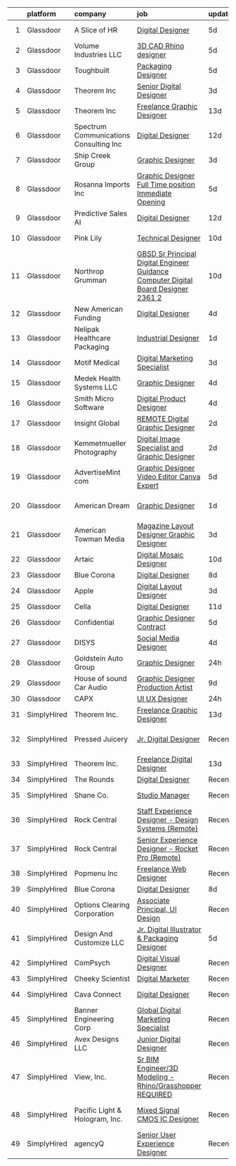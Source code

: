 

|    | platform    | company                                  | job                                                                                                                                                                                                                                                                                                                                                                                                                                                                                                                                                                                                                                                                                                                                                                                                                                                                                                                                                                                                                                                                                                                                                                                                                                                                                                                                           | update_time   | location              |
|---:|:------------|:-----------------------------------------|:----------------------------------------------------------------------------------------------------------------------------------------------------------------------------------------------------------------------------------------------------------------------------------------------------------------------------------------------------------------------------------------------------------------------------------------------------------------------------------------------------------------------------------------------------------------------------------------------------------------------------------------------------------------------------------------------------------------------------------------------------------------------------------------------------------------------------------------------------------------------------------------------------------------------------------------------------------------------------------------------------------------------------------------------------------------------------------------------------------------------------------------------------------------------------------------------------------------------------------------------------------------------------------------------------------------------------------------------|:--------------|:----------------------|
|  1 | Glassdoor   | A Slice of HR                            | [Digital Designer](https://www.glassdoor.com/partner/jobListing.htm?pos=104&ao=1110586&s=58&guid=000001819ec423a29294c9bd0fd736e1&src=GD_JOB_AD&t=SR&vt=w&ea=1&cs=1_df3d65ca&cb=1656226063651&jobListingId=1007951838709&cpc=C433947A107EB3A8&jrtk=3-0-1g6fc88u6klu7801-1g6fc88ujk61s800-c2d94bccb9a25b5b--6NYlbfkN0CPEiJEzZq4I_K6S6Q9VC1QMfIsI0INZ1UYi7vjgDL48ZJ_Ze1ZOJrRLf5OqUO5Pdj5V47g4PWn-YmPWqQRmfWZj9p6pxfC7Mo4pPcuzAebhCgudnF5Y8ZtuZ6HyHLq6cqAYPlmrgMeiyp5K-Be9savfKRPO34HujCLJeu7rC2KjBIrHBdZYhgT-BwdZ5AbEcOGkGvAIAp46T-UX1nVgOiIvbjGZl1yMXQlUPF28a_-okO3iykhXZ-ckFerxH8eNALxGnxyGYS52QgKO-nNlZxgofoHItxMAGpy1MYOOpU6PmaUwEbH8Us-lM7JvUsiOgwtLiw9zGMyn-53IKNPJJtq91ajE1cNhe2n-qjV2u8VxBd_fPPuyPDqrktLAVBvLW3h9Sb8KnfqipochQVGYY34Y6Ppp4xtGGG4dBxh7Fzu2WQPDSRwupjwxcK8lRCNHuHouZrrlgW4XBzCEICAzDAQlyI2bb5IdsyE2Ph-7_HwISve-lQd5ijuIIBK9KZ3TYI%3D)                                                                                                                                                                                                                                                                                                                                                                                                                                                                                     | 5d            | Covington, KY         |
|  2 | Glassdoor   | Volume Industries LLC                    | [3D CAD Rhino designer](https://www.glassdoor.com/partner/jobListing.htm?pos=126&ao=1110586&s=58&guid=000001819ec423a29294c9bd0fd736e1&src=GD_JOB_AD&t=SR&vt=w&ea=1&cs=1_e3c1683c&cb=1656226063655&jobListingId=1007951442477&cpc=C19BE7EA145E205E&jrtk=3-0-1g6fc88u6klu7801-1g6fc88ujk61s800-dd603982fed6f976--6NYlbfkN0CrWoS4xJUTKBVnDGFk4QJc1FVcIWpHg6iKELYAmHB_h5yh0Dp8TQlJxJ4NgUu0UQcnNFmqnD8o5MhHF_VoU2cOP67nE0EE4wnAjsHKlu-0AYYwGwuI_CMPM8wvCRK-2mgtttZc7c0NmRYBKg_xJrQnwMBPVwPi2dsTyfEZzdT1CPV5uI0kZLdh-mRG3nQ3z84Df85pGg5k3qUCHuASLsE8XkHAGGKQOMe5WvFvnuyUV4YHOMhT9HYyoQXZOmWBYmp77K5vZRyJ6_N_SLGJLn8pn0NpIX5hDIouKf84aGGqN97f02C58KSuqtWFzqZ_VV_c2B8MM7jq6x07oSF5lVbFuQL8df8llecGfLhJQFPrSTblmC8J9saxfsJQHzDg9IMgA-1DIxgoc7NVKqGZUdPz_yyBEEH0WFHfa4_bFYWgYuK51C0giZmajLIDEa9zhky1pDxIH4MnWY_0zSglDJd65Vqxs7CStjLs9i-nQ8vgwxngsUdAnrDBRiMPlwWjJIEP3GEtsdoZXmfH4uX31ChT)                                                                                                                                                                                                                                                                                                                                                                                                                                                              | 5d            | Long Island City, NY  |
|  3 | Glassdoor   | Toughbuilt                               | [Packaging Designer](https://www.glassdoor.com/partner/jobListing.htm?pos=106&ao=1110586&s=58&guid=000001819ec423a29294c9bd0fd736e1&src=GD_JOB_AD&t=SR&vt=w&ea=1&cs=1_e0a140bf&cb=1656226063652&jobListingId=1007952430060&cpc=9900C911F071612A&jrtk=3-0-1g6fc88u6klu7801-1g6fc88ujk61s800-0b7d8448e62768bf--6NYlbfkN0C4BDBIIfYywdCnnQWSiy8nzgMXr_T-T3FVOPaJNWu58sZHQP4c05NbEHUnsO5ve6OuW10Oli3_DUMNxbEVmi82GZmU4jdpu38fPRpG0ek7tOhAinm8wbXyoXwmhT4b-mWKUgANTIcKIc0X1YcIpVF_SewikGBWXDbuiZcao1ss5ro8kVCe8W_Leo9dzysIyxG1zPiD5fFc75hRb36_QPMOENl9VAV11QrvOTQw8ohsS5pWnGgg0PD--5ohOUHJRkVGHUet7HSNIDJwy1rhubxMcoznTxRPJ8IUZUv9LG0f4N2eJ-cxiitbCewkF2SAGes4YLR9cQnu76F4y1nCBUTO-ZTjU10CQKP2gBhjvOn2B5tDkIOTDxBTUc7TRacWAhZLtfeoEonAxmHffaE3EsyraOae0p8QtLN0U-966mY8_yA-sTCzAOHWIOHkSy04g_7s1SgJ_IGj3rIGJ2wnnH50170QR1Pa7oOiqsjIsRToibhFkGZF5K6LPC9kmEbXcb-7QolljKWzvEZHjmwUNwjw)                                                                                                                                                                                                                                                                                                                                                                                                                                                                 | 5d            | Irvine, CA            |
|  4 | Glassdoor   | Theorem Inc                              | [Senior Digital Designer](https://www.glassdoor.com/partner/jobListing.htm?pos=111&ao=1110586&s=58&guid=000001819ec423a29294c9bd0fd736e1&src=GD_JOB_AD&t=SR&vt=w&ea=1&cs=1_bd06da2e&cb=1656226063653&jobListingId=1007956626904&cpc=9C2286EA3771AAF6&jrtk=3-0-1g6fc88u6klu7801-1g6fc88ujk61s800-6fc2a6440430c0e0--6NYlbfkN0AFW8_jy3Exud-3yScDe6C_gOnco_vY6PGUfytLF_4d6AqCG1rVCuyIJHy7xjOB_P8E4cqWzxtp4XSdpxjH0M_YeVdqifjC_HgSYn-uwySpH9Dp5cK9eGNLEG7ElRUaXyb1PYfr1pYcMw_m7tihmPvtw6yIEOyOmSsZtkeU0fu8luQaMTO-1oktv40kHG5TABTiqfFE76Xkbya2b5xCoLcXDSNhlVkTENTcyJiOrbWt5e3FFOgPMlmVBxnbF1CzUAxva6chRDxwnLHffzcwNsJdUnwO1hjFsDiYq_YIXGXwMK-9p8n2gxvyiveky58zXxpGp94WK6tVSiqGHH88CC8YQD2CLP0INgAp8Q4rlt2veut2smvbI-taY-N5SJbSangTQqJrSUTIpCSNrk9OeJIbcSLBmNb6mbUX8PNEWVNR0cVE16FiF7HQ5H4H_C8cuFAePpsfhnxcZaqmKxfacEEWxkG0gcwnoRrx1ZvvAJIoJdtJcEZvUjk8DSevAj9VMWE%3D)                                                                                                                                                                                                                                                                                                                                                                                                                                                                              | 3d            | Remote                |
|  5 | Glassdoor   | Theorem Inc                              | [Freelance Graphic Designer](https://www.glassdoor.com/partner/jobListing.htm?pos=118&ao=1110586&s=58&guid=000001819ec423a29294c9bd0fd736e1&src=GD_JOB_AD&t=SR&vt=w&ea=1&cs=1_3d12631e&cb=1656226063654&jobListingId=1007933778137&cpc=8795CF9063CD573D&jrtk=3-0-1g6fc88u6klu7801-1g6fc88ujk61s800-c6f76b686089fad8--6NYlbfkN0AFW8_jy3Exud-3yScDe6C_gOnco_vY6PGUfytLF_4d6EkTCpOAWV-CrHKoiYYLwIqg1l_gI_lcE6Sgc6Z0AbUcjp9OM2Gim2qbKXCOcZaAhiPME1DQ2wZs7zWrQyxgM_WwQXANWvgVEC4Lx131mJzhmPIQ_XinjlxfRdvB2NH3Hgy4UHt9gIwQdv5K2XbsF0Vn3n-RDWAo83_xGu79fFWz4xQXpRdCH7zbQworMkEXjfFROPDpXgyMp3seKJDaL9Pfhvj19elWeyyDOV5ZL00Jutl1aEaWetbu-cCjJbExAy2RBQBJ18xcnEQZyiT20gC_QD61vJ6sl5m0vXvYEIqbjSL_D3GFmlYuRlPqHZF9hAKkPv9OnYxkIQPsYzbYoA9A9Kjy4Ini5_zk7RkAlj5Ibm6H41FF80gZ_37pg2VrqM5TdohvzKtX3F1OkgT4FW9o1UEXYnQnpjhwO2wSE6IIxpXD_KXnXeUCUrq5lPQiRoYrYshqVaO4kXn6S1bRNoY%3D)                                                                                                                                                                                                                                                                                                                                                                                                                                                                           | 13d           | Remote                |
|  6 | Glassdoor   | Spectrum Communications   Consulting Inc | [Digital Designer](https://www.glassdoor.com/partner/jobListing.htm?pos=102&ao=1110586&s=58&guid=000001819ec423a29294c9bd0fd736e1&src=GD_JOB_AD&t=SR&vt=w&cs=1_c6b586ff&cb=1656226063647&jobListingId=1007936882470&cpc=7C4254ED5020F855&jrtk=3-0-1g6fc88u6klu7801-1g6fc88ujk61s800-0efd128eb5aed8e0--6NYlbfkN0CEimXm1CJh_E-tHvxPbgZMcbhx6cgdIq9Pr1R0rMl3sU3PcKky83nF7xSMo3nddOn7Ezk0R5wq0xRM4P4Wqw20NJNt1myi9vhduCMlk8eS9Q-2pR7e426Bhv408jU6dwqXU19OX7GZL9-fzLcpxPjkOCfuAbN15nTcseGdJkcZ3XbWz2mdqVvOuzz25VFISDdk7b-fy9GMWAf_GgWLTEFFf8EVJhW02TCQOtAJkLAkakdKW4PSTchmw1p0XSlN5bbXLsAjA61b3JBlBAEuadk5AovZNoWayKgqzgMIXYCEQhoS8VYhabGvc5sPNZATRpOKoFQP6eOZWKbmHc2fKjqOobYuGvfF4q_1fdGnO6Bo6FL0Mj_PsMpFYk2JGysBtcESfN6YjI07QzUJUIYSjhHS1itSfYkBwbLocN859uJSphPbG7SQlC8OTeDSRblmR2xu8_2RuhLYlYLB8db1axpOy2_VYNJOf5iyC2lBJMK8b81ctBE6-eqOwvTT7qMh8t_2bKQNBB1Xa5k1VX5lAMec)                                                                                                                                                                                                                                                                                                                                                                                                                                                                        | 12d           | Chicago, IL           |
|  7 | Glassdoor   | Ship Creek Group                         | [Graphic Designer](https://www.glassdoor.com/partner/jobListing.htm?pos=129&ao=1110586&s=58&guid=000001819ec423a29294c9bd0fd736e1&src=GD_JOB_AD&t=SR&vt=w&ea=1&cs=1_3fc85a3e&cb=1656226063655&jobListingId=1007956703658&cpc=8795CF9063CD573D&jrtk=3-0-1g6fc88u6klu7801-1g6fc88ujk61s800-294a730c8ecf10c9--6NYlbfkN0B9j9O5n-1LscwMAdS4p-6oiCmxaOWXlhHvPGnFmzw30uwkfCvRkxt40IVWYaQ7Hf7-LqEvmsr1xZr60duPNPv_NX8r5pq_YsAoYkFnCjLd-K6mnOYtD4f0z8fvGbn7ShgZI7g5dEga8zkdaV_NN7LGhUa3viJOCgULhL6VL2qm4JF2zKjomx-cTzeEtrm5uu0eplmUzjn7ztLS5p97UGiSaWGxSe-hkzg-ONaBVq5FljdsfYLJ4aPTeZigPNcdr2nHkMqxW09bQOdsinUaqcN9HjVSmS0CaR9pMd3bhKYizx0gIE3IlOjYVlEHDP4Wn2pmL3WCRGK9YnA0fIO5Udwm7Xq5RlIm5Wibb6TqzfnjAWvILFV3CKq9exA41F1rDWvdd3G0W6rAJq_Iai6rxsWxBowbjyyXYQ6PZREhCfwC6Xgo7HPVfioE1sJhKoHMw2sZcd8BaTjQ8Rxb0X8Vrz-s7-UeCCTfoRKmPWI1Qjiix4qLXx9xupkwjza2BHIrj6c%3D)                                                                                                                                                                                                                                                                                                                                                                                                                                                                                     | 3d            | Alaska                |
|  8 | Glassdoor   | Rosanna Imports Inc                      | [Graphic Designer Full Time position Immediate Opening](https://www.glassdoor.com/partner/jobListing.htm?pos=110&ao=1110586&s=58&guid=000001819ec423a29294c9bd0fd736e1&src=GD_JOB_AD&t=SR&vt=w&ea=1&cs=1_21fb48e5&cb=1656226063653&jobListingId=1007952395744&cpc=82ABD2B5CEB98952&jrtk=3-0-1g6fc88u6klu7801-1g6fc88ujk61s800-b1c9262dd1571758--6NYlbfkN0D072ft-k7_T4w-6CscujyJjzUAKsj7sSbnXQvwCC7i3J0FKvnyvsWJ_LoI2YqmOpbBF_xc9qS7wCDU1_QX93cSeTL1dK6PBQPmR8LHmwBi7_zlthK7Umjm18ULXxa3EqKpGL3nT1uSoC28eiXV8yp5Wd0fL4arja9NYMRaCTp3GSvfVZg1iua907PO2aJKJp6GWDQz7WL9ZGHfiq9AAeWRS1nXkWm1tRksvcSB1SJN6HKpb-63VEfXCMm8MNpISk4xsFnjop2VnYuDAo6jFz_NSu_42y_mga1N7xQyMgNrP50jHHUWjoVmk_96YjitbLQr_c7aI-2R0462aCP8KjENDbc-JAk8BNwGK40vW8xwRvV_kDs3MIyC0yDX7CcB324N7AooLnUCcIaaJnbVceCzIbIuHVKHukYJIiKHbiHkQ_vLR4pd3q3l8iTGrhD2z_ElbKfW3KYmD_JsCb2oCdtWoGW5tVedcuuly7sYV7jZ98Zc9Rm-rv3NNUWRGwjvdzZC-OrPA2V-zgC068wxB23a-YFFDc4zcoSDuaeLR0RLZQ%3D%3D)                                                                                                                                                                                                                                                                                                                                                                                                  | 5d            | Seattle, WA           |
|  9 | Glassdoor   | Predictive Sales AI                      | [Digital Designer](https://www.glassdoor.com/partner/jobListing.htm?pos=112&ao=1110586&s=58&guid=000001819ec423a29294c9bd0fd736e1&src=GD_JOB_AD&t=SR&vt=w&cs=1_8b762699&cb=1656226063653&jobListingId=1007936109806&cpc=FF950A86FEA5DF54&jrtk=3-0-1g6fc88u6klu7801-1g6fc88ujk61s800-3d7d0082209389be--6NYlbfkN0CEimXm1CJh_E-tHvxPbgZMcbhx6cgdIq9Pr1R0rMl3sU3PcKky83nFlr7_-N0QMhZoM8KMwa9VSysUJR9MsQy4DZHjAFSZQcPOsxHovme5KBYSach_Q4wWwPlcvZ1qda028uxgHzlNO-Igyq-aPdhIMpP8eep6xW37Zvftt03Hl7StxY5E6jnpkGIaT3HD1xVIC9w73mNDgvhfd4DaexbzuDTtl-9fh7QvGF8JgYC990OjTvDHiQGmgJWQi7cI-wW9I1H8R_bhMpC_FSO9opAElS7DZjUuiN8OZ6KjrwP7dCCIudFu8muETL91hESr9tkED38JwOKdUnJ1CplWlrusRS2LrnYrdEcGzNWzKO1XzyxvqH1JR433wbfUhX6k7-ySicvCJ0AIQbO7LP5s77VwZD2NADjvJVdB-elTPy1tV2skdIW0FECQ_nW9ElueiYhwKue9s1sDFWCTJsXH4caxqm1vR2uTpGvGS8SCf2x6aEU9ASIg22KO47gHgRQl7Hmr8fWWXuDXZszSm8N9GzAurY-JZ6EU7WeZbXQ58DWcnzhnza9MQlL6gwDhEmYMWEmxMxuTM6WDFQ%3D%3D)                                                                                                                                                                                                                                                                                                                                                                                                            | 12d           | Chicago, IL           |
| 10 | Glassdoor   | Pink Lily                                | [Technical Designer](https://www.glassdoor.com/partner/jobListing.htm?pos=101&ao=1110586&s=58&guid=000001819ec423a29294c9bd0fd736e1&src=GD_JOB_AD&t=SR&vt=w&ea=1&cs=1_ab1d39ec&cb=1656226063647&jobListingId=1007942576037&cpc=1F1E8215D5502A0B&jrtk=3-0-1g6fc88u6klu7801-1g6fc88ujk61s800-6ca449f7b44f1ffa--6NYlbfkN0A8LtuUM5rt82vFgyuUx_XuLHI-lkxGTrVIFyp0Xvz3vs24rs5Sb8Q6Bq2cwIJ11y8FfEiLGhJhF88_JaM0WcfrHwF79YfVmWtIVxPQ7r7lri3V6acNC4fxRtK84dkVoObiiXZpJf0AdkW5d3or8LrXhZFJyP0Blb2YzeIq1b71rm2eWg8m2AJ6B4UrjZV7ISo0TkrsTCc2Z0Sz09_L_4MJaPyAYHYtFWjQq1UEZmU8h5WtHg-VGmUVcMErFkVbIdY-hQHw3Zn6QYNUNHd07yAj9bxOPQogbRsevVutOg2nEkanhiziyR8wa6j_QhgcmV7JOXQtbK91Wii6KQuhKAkI_LWFg2HftMLaSUxritAg7ymqw6G-w8Bv-mILH3NYxwM2a_qGSzq5PC2wU_9RT9ZtsR4G9k-IoyHa5UMLxqVRbyHNEbblKFQrUzjdFaB4cd-0xiLa-qtkB79M0fwQCS7AD2WXBnlP7skf6G5pttiyQhOwvV30HXYlXIKEWAv5nG_hlU2hdiZwZw%3D%3D)                                                                                                                                                                                                                                                                                                                                                                                                                                                                     | 10d           | Nashville, TN         |
| 11 | Glassdoor   | Northrop Grumman                         | [GBSD   Sr  Principal Digital Engineer   Guidance Computer Digital Board Designer   2361 2](https://www.glassdoor.com/partner/jobListing.htm?pos=113&ao=1110586&s=58&guid=000001819ec423a29294c9bd0fd736e1&src=GD_JOB_AD&t=SR&vt=w&cs=1_00c43ee8&cb=1656226063653&jobListingId=1007942051511&cpc=ACBF47B84C432121&jrtk=3-0-1g6fc88u6klu7801-1g6fc88ujk61s800-96076f1381a9dac1--6NYlbfkN0DPf8Tf_oakpB62WadId2dzQiWExtALTi0lpCM--zHBL1trAzPQuAwg5oNkOU_MLY3rm239Jp_6bde5QSRVqCgxUCizVk43yYFdm9DHW3QDtACvxslV21EoL5JHV2mVJcfiR9sDYg1PIUv_uf6Hm-MsoUW5JDeRILNVIgG1GsRdF1zt9CSUdykOl4DTJIC2Rrk1kXgBvTNqeGjDX9PmBhGKSbFj9iUR8lb5j3f97yamsRLGkCb7s0rrdePQ0Um2s1Ro0sAk-kuOZUnp5foU2h1Xy7ipDoiTnNNB8S012m1pho-oUj1SngrPQPgKzmPZ04duRCSjsdFujaLkv3UBMsDK8xkWYUhSAwk7sYcTzCw-eEqFEPQ2JkftsWESOREE686Bcv4kDWOjJn9wUJYQwZNhgfXDIwARDjG1NlHSSN2z7qL7q2WRiHahvbU4zdHoGLCjwf_mGu6DmUZbC_Blg5MDlml6agkwHsGTZ_qavqESSJwcyAH7aZoimdhGttM6NeOZ9h1BPocA_4eL0WYa9D7tEq1zfRbJgDOL7q_v278SZycoLx6qavQoCce31xiGKAexSdleZlLdSPm_7oDW3npmKbu4DvmE5GSwS3cTtPlKtL_8lDfRYH7jo4rszMXq3B46BQW2XcLM3xfpUzaOtfT6aaHaSZ-LHoUwz5JWwwW8jd8-ez9nuxO0yh7QJwgd-QQQFp1HOtGLEFpi7hKcIQsKjN0NS6-EMLuR6YghikcSfxOZlE0kSGlF5CWWDWj2XrxUjoZpGKZz8ByPKYhWb4HExAvISMPt_zQMtHF3K8-lLinEybiVBaFYiKIr0zbfIe7hxg2FKg_tRrJyO0MI_HKy3Y08t4X6n8y19rVrU5w0hLPDtZlHztpm8cy7fZIu-4ckjIxCeWsAZg%3D%3D)   | 10d           | Roy, UT               |
| 12 | Glassdoor   | New American Funding                     | [Digital Designer](https://www.glassdoor.com/partner/jobListing.htm?pos=117&ao=1110586&s=58&guid=000001819ec423a29294c9bd0fd736e1&src=GD_JOB_AD&t=SR&vt=w&ea=1&cs=1_9e2e2883&cb=1656226063654&jobListingId=1007955048379&cpc=39A4E8CE329AB187&jrtk=3-0-1g6fc88u6klu7801-1g6fc88ujk61s800-7641d8128d8c7c86--6NYlbfkN0C2BFb7Ub2YUp4strrym9V3pWtjyRKtgHKt_kMzkewmGGJEved23y_kY-GSZp2akmOrOATctck9ddQMqw8_G2g9fYoyuv9SuUCJpvZFDQ_8lfI0eeiim3vbj56IAo-MBxvn7ro0XCpV-8LGpb4puHnXntvCIZUomr6Ce0rZN_upLCL6iBPbDh-27Iz_fe1jFduw13P5l2zkFUKKRhPwze6uYdxKA7kSjNzLgLtMw4MT1momLvm_VSKj45Q3p-Vh-22KwJD6kNz48WUePv-6c5rVKDylyYrOFjKQ6UW7MM_4TEnciZQpNvSmr80RyiJKzuyqbAsBddylPBlNluobzwjgXFWpLZRw60NUW9pHFaJKPNVBwfqSFSaMuZgaHNklGwJgn0tNPh1WE3ajpfKKGDhEyMWWLjLwlEtJXZ-1f4jI8xPnxmgFXpsq4OfSFIf9x8fIOKWrfh7tIgbDo4XnFtXJ6NM3QteoJQo9IADsArCzGSzXRfaI1YD-xAtRzzBe3A3v7jR-BRgYhw%3D%3D)                                                                                                                                                                                                                                                                                                                                                                                                                                                                       | 4d            | Remote                |
| 13 | Glassdoor   | Nelipak Healthcare Packaging             | [Industrial Designer](https://www.glassdoor.com/partner/jobListing.htm?pos=105&ao=1110586&s=58&guid=000001819ec423a29294c9bd0fd736e1&src=GD_JOB_AD&t=SR&vt=w&ea=1&cs=1_15e5a8a8&cb=1656226063651&jobListingId=1007961827892&cpc=545C0D17DAD7ABB7&jrtk=3-0-1g6fc88u6klu7801-1g6fc88ujk61s800-49c1eba03748d755--6NYlbfkN0CqlY6AmlympMgonUjEKvi8X0Kd7AFvpG3PrwnmantGCSRonXHnH-nAen2lxWZFwUw7i-dMjpTfmbvJNwP8H3Wtbhfo_yqgRu5BhnQsFmAzS4vyfVzDOQKWQcTBYqf60-EpxuzMMdu88x9hR-3TPmcN9pIOIzBuI9WapnGhOo_rkDY4v0N6NA0KpwLmA_ALsO5qZmk4Q6E2P885HvifSDZBczi0EqdzFlNT9kScWyu_UzExS-hviPGcYmYHS67fTafKja2SdDm5aIrr1OcAg3aD3IFBz9rmlAJxKldTTDa38NFJyh0ir8F7i6HfBcggCO5_zzFPAkWo0D1RqH7H1hagodt3M-71kM2IknxrZCcc4YW5t_K6c8M7gOsgMMMAMIKmE32H36iAZS6oRQsfNfxPLJhbVrVKRR1bpSx_WtQ6KmqLWUfTrF38qYYZkXnm7OXYdRikXNxo04_nK8WCsGBCCHOkSSp_BF0M1dUY39_ABHfrKxpPfqXJnFX1E68vkAyVbkJEXj1hSQ%3D%3D)                                                                                                                                                                                                                                                                                                                                                                                                                                                                    | 1d            | Cranston, RI          |
| 14 | Glassdoor   | Motif Medical                            | [Digital Marketing Specialist](https://www.glassdoor.com/partner/jobListing.htm?pos=130&ao=1110586&s=58&guid=000001819ec423a29294c9bd0fd736e1&src=GD_JOB_AD&t=SR&vt=w&ea=1&cs=1_2524a745&cb=1656226063655&jobListingId=1007956893905&cpc=47CFDC01B3F81FAC&jrtk=3-0-1g6fc88u6klu7801-1g6fc88ujk61s800-b550636834e34594--6NYlbfkN0BZhyM__g-MJpR_k2NRwi4kLvT2eM2Ld3-Ltk3-h7qf5HdkFETVgTrfgijpqksQRyVSJkoxryUI9G_X26iAzXQ1A_2v5Z6BWWP83lRh0OkWAhjfrP66FVZH1yeaUXtD92liLT0by8rWqmcb2__o0hqUAuyzmTpOFihNdYhTc8r3LDdZDE85wW78fOy2zvSx3bd-tVeFkqUqn9FX5oaR3zET8iHUzJI2aGJBA7wGSVP8n-uGl6jOKzcsJwb_e2BRgsV0BKEAiez5Feor3bX5xi9McyRXGp9_uDiX61SYmCJdlleMW2WBZAnu7i_g636DrONtu49ab-kE3qQIDlrq83sHZ37LnuH-RSnDvZgSJq4cYq-Puqv1TnmpeyuawWzqHPzQczRzC49GHgkPGvES9_XFZ-2UlvAHJn-3p_Lkvnyqby_2ulbxHuQe9_TbbtEcfrchlgzUroDaMClIiCUx5BG_vjh7Fru-RSlkWFbZqiLgJl6OJAFI7Uquimek_DistVRJgagyRUsP8C7KgjBajwmvTp2YIoKOIyY%3D)                                                                                                                                                                                                                                                                                                                                                                                                                                         | 3d            | Remote                |
| 15 | Glassdoor   | Medek Health Systems LLC                 | [Graphic Designer](https://www.glassdoor.com/partner/jobListing.htm?pos=127&ao=1110586&s=58&guid=000001819ec423a29294c9bd0fd736e1&src=GD_JOB_AD&t=SR&vt=w&ea=1&cs=1_d4afef45&cb=1656226063655&jobListingId=1007954689379&cpc=0FE1F5EA2BC84A01&jrtk=3-0-1g6fc88u6klu7801-1g6fc88ujk61s800-0747f7508e61b5a1--6NYlbfkN0BFOSmR9v_DD95vEufQHONK3xUpvhoGGjaVo1Yql38-OcN1SxeiSBc3aOybZvhJY3gQg2-_yFKzqeSKGWFj3Tqafk0w_M14JivTqdgMbTgL3NTWMCB4FRcfOVFJ6xIRP2TysNRXe4qvdBwb_xAYsFUsw_RZlK2qW-etAUt50XHksTvPmILd23irxeQLUUbl4CoUWyCL3L0WcWannH-f6cQDSdQquvwF_uVgH-WCzmX3NiML0kDyTidz6yjwYMZFL59n-QbA9yGylRS_flGcx6gbs80A2SFSutQaEXJfGXXX53uOTGrVe8C4QV29LtSezONIRH05oQCGgCqGp5NUteQ1xHAm_wqiEeQC4ZXulzfDhIJbigFUvhGRXxvoBbsWXXAHR3LIze_tJCQOPazsyOFqRrFFBRsgp8OgIYFAba7DWFQy_wLE3jADsaMEeiLYbG1SMqXNaR4O8jWC7Ux-OnnKOlY8iCte4YM2jJCiATz2PMNK0-VdI4bkCeEHeAzsSKU%3D)                                                                                                                                                                                                                                                                                                                                                                                                                                                                                     | 4d            | Mount Dora, FL        |
| 16 | Glassdoor   | Smith Micro Software                     | [Digital Product Designer](https://www.glassdoor.com/partner/jobListing.htm?pos=122&ao=1110586&s=58&guid=000001819ec423a29294c9bd0fd736e1&src=GD_JOB_AD&t=SR&vt=w&ea=1&cs=1_c5f351ad&cb=1656226063654&jobListingId=1007954037819&cpc=AF1E4A3695F490BE&jrtk=3-0-1g6fc88u6klu7801-1g6fc88ujk61s800-5bee000cfbb8b785--6NYlbfkN0DRRU-VU_C-kWjo5PlLf2nTDwzxCVQpWCH-iiQhUnRVkXMB7q1FuTifx_LcnP7yMyO4DI6q5q-NZIx7nznBBOpdFAV8VtXRJbyu3tIQia_P5vS8xxp1DMF4CTf_f0GrhWMU8zDlaE4BOw5DBJUWPA1iHNlWbigfs-Z-RUypVh5D7Pib1-JUrYEEaOWhHpK5Vblc0xHvFuPJ2_lhv_NLGv0r6rDXpSXKSzhx9xbav6WtriM0nzldBon9IrDh6FQ2aQdZuHnL3ja0ZO6nU82udRnFBgGh5r-XsShRc98FjfDsleSbfxTbJ7MvfGFw2szkqNyqfv1EaJTccLHWk2pfZ83GWn4OdB0FuoLLjlx6NBgBp2htL0M5m5ZnLG16TQoTnDN5pVNnM9DOnZFWtyqBJOx5E7AbP4FKiOV5_18qgrfti2he1wThDkI5sXP963mQB05NaL99LFOsQ3zFx9Gd3kqIyIAOeqMt4WObJM2YginLMatP7zeHa6YhC1I2VsfJDROn6V9mUyEnbFo5qQzIZ-nT)                                                                                                                                                                                                                                                                                                                                                                                                                                                           | 4d            | Pittsburgh, PA        |
| 17 | Glassdoor   | Insight Global                           | [REMOTE Digital Graphic Designer](https://www.glassdoor.com/partner/jobListing.htm?pos=124&ao=1110586&s=58&guid=000001819ec423a29294c9bd0fd736e1&src=GD_JOB_AD&t=SR&vt=w&ea=1&cs=1_327b7335&cb=1656226063655&jobListingId=1007959466660&cpc=AC285F3A3ECA6BB0&jrtk=3-0-1g6fc88u6klu7801-1g6fc88ujk61s800-d6173c50e3cf0763--6NYlbfkN0BKkHZu3wF05EeDimN_p6sYpKCMArvwa95YdH7UpkaBCi52Bcb3JNt3Qfp7y0IX4HwxN_bqwdLpLOMnni_2EtkWaOCu8imboFqthtxb21zhBJbXzwYcKOukZlfGfHa9aphZzGl4D9pL-4Urr6p98Fx-xdO3JjCLH7Dm7NxrcgE5awWBvhKaBOmnSFi-pmKEbC0M_qH49kgWylmMoJq_xhuD8m3DkaazhgR2RvJl9o_ZN2G-XlebgW_7XEsD_pkfmljqZd9gX-cTXFZF8mXhhnfy_A3-pXKRvsjKKWtjrvIaqTvJqHbpoUIU5X06j3gklRmsQfn8mIBNXAhyFHj3IlokT6vy7FgjZd6ZdCJ4PozwiBoo1IvdxWxU7zpBdz8cJF6T3zlXXS6qP20eBS4U4amwMyo0-s7-OIW50G6DQCQ8PLLh8HS2SgQr0JDLhy5WP-J9n9_rqCwZsgNbBTzW_8chitWNokxdKUG-WNLl-9nDdHOPIMR1EU3k03u7S7Wm376OwdL2tK5TRg%3D%3D)                                                                                                                                                                                                                                                                                                                                                                                                                                                        | 2d            | Remote                |
| 18 | Glassdoor   | Kemmetmueller Photography                | [Digital Image Specialist and Graphic Designer](https://www.glassdoor.com/partner/jobListing.htm?pos=119&ao=1110586&s=58&guid=000001819ec423a29294c9bd0fd736e1&src=GD_JOB_AD&t=SR&vt=w&ea=1&cs=1_8c5eef21&cb=1656226063654&jobListingId=1007959059161&cpc=663B5FE45D73772E&jrtk=3-0-1g6fc88u6klu7801-1g6fc88ujk61s800-d09e5b2444d435e5--6NYlbfkN0BgiMmdH3z-nEc3pMs_M08w-l-vo_6eQO4N6e7GfdQHakard7KvJ30Ql0XQD6actifxBoc5-F7ez3bf3o4Dk_t0aK2blNrjJ2jSYcr_z_uiaMQf5zjoPJVT1-78jDIAb-ukG5yG0pCDD5VFAaReXd6rlE57BzycQUaQt95i4cU_VAkDjScWeD4sSYruH2LnD7geVdU6B0JeCArxx7jv2HvUMS9cyhxon64VzOfy_oANAnArRiHCINh-QNDgnJoPZC6E_mX4RYEhYqF2VkaWImiPY0qnT5FNdoHBhDkmVedlpJZzXz2ffBuIa2xuG4RBfjVM-x3qHyWGSeVHWNmRuWAK4PmzJ4ekfTne3M3hgsUjYfRl4-y8-rKFce9uD4RCOOGyUlQUEh7QtM16dgUfpApKJDSZlz3aX-N1hiaVk6xuQuAYBHXNQv0YBa8Yi8Btle741qdUPHkEZZ6ydr_nugEKQF_EiTLyxlARumxgHnOaNPvjgXZCDKOGvqgiu6nCrYR2qCnWXCfzrZisTmSKlMqWOgLxqrT9N2K_TmAZkA6I2g%3D%3D)                                                                                                                                                                                                                                                                                                                                                                                                          | 2d            | Wayzata, MN           |
| 19 | Glassdoor   | AdvertiseMint com                        | [Graphic Designer Video Editor Canva Expert](https://www.glassdoor.com/partner/jobListing.htm?pos=128&ao=1110586&s=58&guid=000001819ec423a29294c9bd0fd736e1&src=GD_JOB_AD&t=SR&vt=w&ea=1&cs=1_c97aebf2&cb=1656226063655&jobListingId=1007951455655&cpc=8795CF9063CD573D&jrtk=3-0-1g6fc88u6klu7801-1g6fc88ujk61s800-1dcab28705211323--6NYlbfkN0CgIE0jwSWg1erLcJpw3tbf-Mn3zFWRrQEVAs5uYKm6C7Zc8uCURwWUYOj2p217B3hOiJ958VfXZ-UnWG-H7vod5i0DyA0skkYyQRE0n5FO4zMM39gEkfEa8fvs4xfuGDNtVEtqwIl0xbYZAGiIVY8tXrfQNVvWOP-bOtIlwvEg0ieMBdIyBi9bp3oq4Yl1ZnyKzLWeCY8ADq_PD-0PTGiu7v0DAvCkwVhU57QXquoA0aGSOigk6vr-g0N9cX8rl2Lhx_OWcmfJmj1piCg82zHYHnQTC18tHFohBhbKRrRhCPHDc2nY7K8zf9Oj6EPxDrd1NCg8FNoDA_BtTPtdlXvxJOGuHp7GcWsLc8zcJDKRZdwOaUC5gF-S7xoB2vO_Ti4FGk0pBq6_lUfECkpHRRabpYCelOcWTOK1LiZOS2AyOVgcyaMoU8Me02v5oH5JxI2y0LauY3PfOsE2GfAcdnR7SvQKLCYwTvpWhERWadb4apbzrKZm5Lvxk84h-RGr5kwWefOtrNyQV_T_qzT5uDr5)                                                                                                                                                                                                                                                                                                                                                                                                                                         | 5d            | Remote                |
| 20 | Glassdoor   | American Dream                           | [Graphic Designer](https://www.glassdoor.com/partner/jobListing.htm?pos=120&ao=1110586&s=58&guid=000001819ec423a29294c9bd0fd736e1&src=GD_JOB_AD&t=SR&vt=w&ea=1&cs=1_43271cab&cb=1656226063654&jobListingId=1007961709656&cpc=AC285F3A3ECA6BB0&jrtk=3-0-1g6fc88u6klu7801-1g6fc88ujk61s800-58275d772fc98d41--6NYlbfkN0DI0iqpDd64BJVhj_OpUcIwrMekUbphj8kNoI-SjjPRUcrSLeo4ptD6d-K-5jMc6VZEbIYoSII_c4Bc68GWs6y4vRvP9TcgNlNYcDYsFXnh-5v3QXatHAnWrODI7M5zT0RRqMe0z31nsMMqexWCRzQJ37lY4tg4KXQBvtQII6c43_-2RMGeiZD28hOq5G2RPl2YXd8ouQingFQDIyaH14A0DePZY3AQEAXsl-UrJ1L0NJnHzuFoleTomX5XMpEojPtPk2j-4ryXoXwtTd7-P8QDwkMjeXRKa2GVlDK_xhwqCbKUxTlYsfvtT8xPcOcMzpm0650svo1O47rtj4PWW3CofpF5cuanxisjxfKjW7gciMuZPJ1U8NdNwxLVogV2KY-lW88x8F0a63P2-T7Pkic_l0wuFJEkuTigYz8y5xz_F2I6h7Nm3XzwQsC-UkcF92Af7zMxwlP6zfWrqh2yL4T0WtVH05AJyOHzNWpVKhYjsQyH4tr0UB_1tBzWR8P9i7hwvvvSsKojeJLqU9YEBox7jXAYCC7zs_PCUrni7TI-ytc4BUXL7ghSXU8u3uRxFaQqge7AHL5uG6Qt0gDLgmWIzsv9rYf4oLs%3D)                                                                                                                                                                                                                                                                                                                                                                                     | 1d            | East Rutherford, NJ   |
| 21 | Glassdoor   | American Towman Media                    | [Magazine Layout Designer   Graphic Designer](https://www.glassdoor.com/partner/jobListing.htm?pos=115&ao=1110586&s=58&guid=000001819ec423a29294c9bd0fd736e1&src=GD_JOB_AD&t=SR&vt=w&ea=1&cs=1_a1b50019&cb=1656226063653&jobListingId=1007957092168&cpc=71532419B2302243&jrtk=3-0-1g6fc88u6klu7801-1g6fc88ujk61s800-d726a802f27db6e2--6NYlbfkN0AS3oPsAAmCngCu4U51_2RxXyfS7TdWOFtWPOafNW52I29jAwwM9Lp-FN1RjUT9icZ71g35vtntLDsejdfFZVfLjL8ZQipifm8Id6AEs5psAmhwemuqfV6zAZExxczm01gyf4Qo9pExkiHeQXyQ4cTcie57UqVDJPHRDoC_Ox5nuLPdM1Fip3rUSET9aN1dzMMDsgX8RiTi0nj4IxCfrEmzt7gfOrok77S6Cl6bMLd8cekJGin92hcBWqviwNiwb_zIDI_97xKyHw0FT_ptz15lPcBvak69PkHbuT2G0dUGTnqFPoaPEU72YX1Ga9MiJT3whrAIzQFT1XW1Bn95GL7u7YIKIv9GEnRrapIb4ZHeIHPfZGWtXYGH1XSS1thHzXSmvzLfmoRSXjKmpxz0J0YNglZIHxrzPPaiCeobo6UDeP6_7ZiMEPbZVKpIhyEho6NiODPuadNCfyXj1StjahDlPbL0dj17j5ReWq6X-gynJyegA9FxuJXJogvGUf4b8c0UwAcn56d5gw%3D%3D)                                                                                                                                                                                                                                                                                                                                                                                                                                            | 3d            | Warwick, NY           |
| 22 | Glassdoor   | Artaic                                   | [Digital Mosaic Designer](https://www.glassdoor.com/partner/jobListing.htm?pos=103&ao=1110586&s=58&guid=000001819ec423a29294c9bd0fd736e1&src=GD_JOB_AD&t=SR&vt=w&ea=1&cs=1_75b32b47&cb=1656226063647&jobListingId=1007942473415&cpc=4F6831AEBD53791F&jrtk=3-0-1g6fc88u6klu7801-1g6fc88ujk61s800-7c168d1cb0030ae8--6NYlbfkN0Coe87RcnfK8tQhCG2FBwM3ocKS_JC9BwCZeLWSJbd02so8zQdeoUNSZcQzjG2GRmTz-IwcLwEiz9VVdkyd3Y06j4v1oUnOfK7rYd1PQnah3yrv2Ef56lJo1_Y74OMtJEHFYL-j95vRGud4NEKhflxkZgNO3ymCp0hdbHpou4U1tbERfxtxp2QIuE2L-rNVmIVeGO5aEo3JuHGquclAHrvAFK2cg7dWuSEew2X1tewji1hm_oABNMfh_ACfDjV5hVvUkGx7d6fVTROFOG3cG0Lh7JNP473mjJrEq6sjb3B-YviZEP4JiKHN3GNkNaTYT9H1rDoM0V43ozIrpDbq_DWo4srP4CTcPjIN_lq9mbu7IF2KrXU4nADBmPRXoaG60X0fA2MyRz3RnFAg76EOIl_0pbwY4MQabWMw-VO5w0JrrqYDfpmF2J6jXGPR2ZRSNpmgzmdkMWItNT0H2w-ScFKmA3xzv3DuGm8ivkr5law7cwSS74ridGsO_47--vi5rlZcUPbjlHlEYg%3D%3D)                                                                                                                                                                                                                                                                                                                                                                                                                                                                | 10d           | Boston, MA            |
| 23 | Glassdoor   | Blue Corona                              | [Digital Designer](https://www.glassdoor.com/partner/jobListing.htm?pos=108&ao=1110586&s=58&guid=000001819ec423a29294c9bd0fd736e1&src=GD_JOB_AD&t=SR&vt=w&ea=1&cs=1_f1937a5d&cb=1656226063652&jobListingId=1007947479545&cpc=3BA4CE39D5B5DEF5&jrtk=3-0-1g6fc88u6klu7801-1g6fc88ujk61s800-b7510d0e2879804c--6NYlbfkN0DB_z-i4f_YUsaLbNnHaF5GP9XifYTvz-Het-D6_sEiXsq6TEAqYpvgf0knI4ScfsMSaMHAJKNbgJU5Ywxc95aKNu-zF5pxwnEhvmTkffjpkYPRZcIm4tH5t5v14RGuBWEq3ZGMdk2UfALkJ9bFS9Bo12rnLoOrJlcV1TqmWYABjJ1XRJ2d7RLttToEYvQgchwyOyanoFsINXQWXIv-EZLUPc1oXWobMfCVIp_6l2yjdqsUb8YIm5X6MjRLA9am92lDqF8vh4JoEMGwSqLNrPEx10v1mg3sm7kgzPMQ_9H_wgTX9xAGX_blzVK2jsC4uK4amdeyTcLm4BCdVUTORLT-V_ew8id9ox_RXZWLp3ZI_QnDKLt9hYwnsQTOZNLozAW-tfg8XBBHkrpI27Y5e_4M6E6unyLM7Iz0o6ir62zXEZMu_uHpX81k5_lyA0064CWpHOpydW9gwXSpqj73neV8EOvG9EplmVWS4lZOqvX7WuXY-il71knuStOyCTafA9c%3D)                                                                                                                                                                                                                                                                                                                                                                                                                                                                                     | 8d            | Remote                |
| 24 | Glassdoor   | Apple                                    | [Digital Layout Designer](https://www.glassdoor.com/partner/jobListing.htm?pos=125&ao=1110586&s=58&guid=000001819ec423a29294c9bd0fd736e1&src=GD_JOB_AD&t=SR&vt=w&cs=1_205b18a5&cb=1656226063654&jobListingId=1007958038505&cpc=FA84DF7EA1EC2398&jrtk=3-0-1g6fc88u6klu7801-1g6fc88ujk61s800-9e3598ddd7c9e4a4--6NYlbfkN0BvKrLyj5gPmtZO9T8euul8TCxuuKNOtzRJOomxnwSEodTz2Bc-sPZlSXfvz6ygy0sRuE6nZzno_LcX7MabeFr4XkUA7xm_RTEPqzWSah97tW3sOp49vTIunaDi-kUpXLFlxnl1KrD7EE-KhOIwp7SUqhrHYx-FWomssB1vSLohGW9VTJ-44MUXspcPCU4R2NP7Ro6PUO8p92Rnutg1s-71OwJH-KY6XVbNcmGZu1E3v8H-xuM3WokcmAY0fEbRPVyb0Mn8WXexrJXnfmWLle9dtcXffHyRVa613h8QJeblxw_BLRy0F13MBQeXs8t-jEGKStEXxfRbJTDVHc4elmM2fSEuJ44L-w9FjrgGjWGc2FXJ2tWp0HoMHD2aXiDEYoeZkCqW8TZRTYHGJ3QAAE359D0RsPzmssDF7KNGxHOxSaRlX-Me13DMtX5K53cU6qjGspOSKyew_U0ro_6M-Pdfbmlt3Vap7j-2xv7uTnDoMEacK2w92D95vfyEnzz94yNVzRGjwtyvQGGMn_ZMrVrm27aA-MBvyyWF4vEI5KApNhqkSTBIkI2JuTPokdJcVI4cgtQwQpiT0wB1cIwRNWmJTeJXB6YdZHSeJLCwn-YM-Voy53eWMidTQVCpPoGx5bKhKTnbOIuiAUoBLFXspH7BKBAWYh1A_UyaCqvODT9Y0vwShJo10h26_qqYn5EV9DSZdsfOIhthN8-1QrejyqpxQX9FtUOWb7LGd_mXkjPizoVaMMwxeAwuvl2zALB3pa9_Hhjsfb08Lh611lFZCUgciPliLYyWHtXgdIvK-D1LTFZLF9zwNEj3eOZnsKSnrYxO5BJRf_QdFWULLapw3-InX0tSIevnpw395YLSZCMHXBH0El6w4HqjZugVWe5_M-rP-o5W1u9ey4ydY83TTcyHtSmLX81engX5GF6tO8MEIDA-_GCdn9Wj-vFwwISzVDlA9ABl_SKcs1191m7XkgPt) | 3d            | Austin, TX            |
| 25 | Glassdoor   | Cella                                    | [Digital Designer](https://www.glassdoor.com/partner/jobListing.htm?pos=121&ao=1110586&s=58&guid=000001819ec423a29294c9bd0fd736e1&src=GD_JOB_AD&t=SR&vt=w&cs=1_36eb5b12&cb=1656226063654&jobListingId=1007940372822&cpc=F41FEAB56D215062&jrtk=3-0-1g6fc88u6klu7801-1g6fc88ujk61s800-d87d6f42373e5345--6NYlbfkN0ABL5jwqrJX8j4-zsE1pdctockIOMh3bUiDojLxDHSgfnyfdrl215GIT9Vdrv6w9UmYp5hULs11hWbCLf0zvPfPgnqcp4b0P7gkQJmI5KGs5bDEsep1w0U4lFS3TZmjdQft9jl9v-r6zgh3BTopdNX_oRdOKcCArAaPUIJ5vSR1fA9-NDaE_iPbH3m2vPOwx7oFNXf19c-gKRWWvYY_1_UUVCYIhtAdrq36aXHTxFcxuuFYpyXhbEwPhOl6_Y9fmD2ZTQ0LUIjMdhGfxDcrsv8G-yYFxKm6B0bGZfP3yCNSicQ1GsDRTVe7Ftp8qgJtFcAzJ1j8DVNK2cw3phSojpj5loOnE4ZwZ3J_5SppUoV0JvRVg64YZXvYqTZkg3ItgD6W1j7DALXqDeWYrjHH3yMB3LacQ923NoAI7qi223acmbhxhy5-fPf8gDKZua03yL3WGRw7gQdklG6olH0lYMtcXDLVZy3S1U-j5kgWo6hO_LebezQvfmgambvVTzX02ff9E7Lj_NbrMoVZ1JPuyfkOFPpeQx0xNYLm2kks6EVWMIczCTL0LnuI4aXfQq0wgPiYkdMWbzwHPTHgOOCu_himFUhkKtmx5lgy1ud9SV6wNUut8tyKgHF47BZh9ZW7U9SL2-j_vc5FudfNcu-_seAU0FS8jz_EPb18SHfz0_EY4z4Pxp8KX0Moo18foA4nv0K3SQShg6x8MCzOEJu5PmS1MURsYciUH5eGxEIkllTGevEOIWhWgl4wylejv8D9vwwYEmNXGbWHbmmprBib-V9A-kEX4oidEzc%3D)                                                                                                                                                                                          | 11d           | Atlanta, GA           |
| 26 | Glassdoor   | Confidential                             | [Graphic Designer  Contract ](https://www.glassdoor.com/partner/jobListing.htm?pos=107&ao=1110586&s=58&guid=000001819ec423a29294c9bd0fd736e1&src=GD_JOB_AD&t=SR&vt=w&ea=1&cs=1_3961a107&cb=1656226063652&jobListingId=1007953204724&cpc=8795CF9063CD573D&jrtk=3-0-1g6fc88u6klu7801-1g6fc88ujk61s800-252535af34e287cc--6NYlbfkN0AK86zoRwW0NYGpb0_SobDK0dRkGwxQFJ_OcFvggPDbbCwS3N7iquAijo7vR4NYG7HQn2ZO0HM4RwVuLt8V2j8WgQNvR_YI9BzLCdAjRWOgVqYVb11UePhAA_EUO39DWIS4RaJ0TKlQKvKvrIl_CS8LTAL_stqPKvr1oJZwRu6Z3MjQzrDXZVT7y7SGQcXpG0Ihqwbyp3P-Ms_ZLoEXqEPGUIBdlb85XJwaBBhjVfuVqsR9J02PX7LZCC6bywicljjNNnFGUpU4r34wravOHwfBZlsegq17F3xHYtYPxdXJboonHo8i1ZPTVDbSMHUnWifMrKrOFs-ar2nZoLjcMKh-zGsGsuZ5aIwDvAztw6pCUICwKem8PxcSG8_OY1XL8bbjSHwldrONKYPBf6-2m1nuQX3UOfzpHFXt3XorWINLjlaYruM5z1M1HQz5dpGLIBbDg8Tn9zTuotDf6J2XqZMAtLD4sbxTP9J44sxoKhemztb-Q4XRTzJ2G1jhjnGJ7bs%3D)                                                                                                                                                                                                                                                                                                                                                                                                                                                                          | 5d            | Remote                |
| 27 | Glassdoor   | DISYS                                    | [Social Media Designer](https://www.glassdoor.com/partner/jobListing.htm?pos=123&ao=1110586&s=58&guid=000001819ec423a29294c9bd0fd736e1&src=GD_JOB_AD&t=SR&vt=w&ea=1&cs=1_6f95d47a&cb=1656226063655&jobListingId=1007954898208&cpc=8795CF9063CD573D&jrtk=3-0-1g6fc88u6klu7801-1g6fc88ujk61s800-a05501a1adfac7a8--6NYlbfkN0BTYkY06FZEdAAtNWO-eDAfNklmfZymsMF6eFRONl7rAMN5x_2sHrqXfWPo9rHDxSOM9Ek7PlkMePuVK-JU60UDBjiRm1hphPoR5guipRHMD9dUe0uRQFz4z4UteqrF8fAl0sI8KXULmQRm391Z3xjjQVGkocLftlYJB2xXVSaIt1mRnTqqHGBU_V_q9lB_qtNCWtlcWhuX6-Ph-8DOYwwYG5VY3uIrjk2H07S5n82AGX_GWP1HojTjDjPUyspdQNigEjEkUz4xG_AoI1zVsbn9aQAb9w0UPP2bdJO71L7n8t_8zoey89P9GTNKDFzuQaoKMdTlKKEJ_coU5EhN1Te-SRwFZqE8VQwfA9jfPVs4S5CSm3AqU49Zi8g4svVN_zc1tI_tBWqC6RxE6HrFuX4kwzKKSVPHRlf_pILeSoBUekLYA9Lr07hmXaR-yn8FFzGz5qPwDi-c5-XzN6d2x10bJZfvJi90M6R4RQIJaCmRKNEzz-e8Q7ar-MD5ua9v5SE%3D)                                                                                                                                                                                                                                                                                                                                                                                                                                                                                | 4d            | Herndon, VA           |
| 28 | Glassdoor   | Goldstein Auto Group                     | [Graphic Designer](https://www.glassdoor.com/partner/jobListing.htm?pos=116&ao=1110586&s=58&guid=000001819ec423a29294c9bd0fd736e1&src=GD_JOB_AD&t=SR&vt=w&ea=1&cs=1_cd63c844&cb=1656226063654&jobListingId=1007963491399&cpc=40021B6B9FB64F38&jrtk=3-0-1g6fc88u6klu7801-1g6fc88ujk61s800-6b0296dac976c45c--6NYlbfkN0BDOUjcODz_sn-C73Bhmd0WmKaAcxFGmsQcdbBoPza9RyT_vQ7t86i55wwfFTtuXu_A4hC8eQDCZnCoq65a8M4yNYVFisvmRoHghlzfer7jQsraJuWCIzPOo7Ov7Wv6mflKqqzk4TOJN8KYsCFBFyXQS-yQ1QVaGMS9SiLg0T2hto6MiGuRCzI-ruZjxCmni3AAXd1qqCQsNMPNur_1PuOY-sN9W08sns1X31d-wGLVV0Ol1I1eBPLR7c48383cnxdb7hKmToT9t5f5r0G6wzkT1DUGGhUR3xJfsyYrQBU3sPmy-EZNW7pbqUlxwZqK2Bh-HaaG5dZhy7eDc5XwVzhYy74cvgaxnOLJLiKd84vw-uFCh7NDwRD8swaO0H2jH4ARBlogmste23EWGhgr9xtD0HT3sAAvkO4JXwB0u-oJm9M7UnEqfGugOjSpt7xtGvb64u93fBEQeDnH-cKYTk48gKYJbxGJYI_e6zaMOnm9Nfs8g0_FefmT-3lbq3VCZihAzVmkzlPRZA%3D%3D)                                                                                                                                                                                                                                                                                                                                                                                                                                                                       | 24h           | Albany, NY            |
| 29 | Glassdoor   | House of sound Car Audio                 | [Graphic Designer Production Artist](https://www.glassdoor.com/partner/jobListing.htm?pos=114&ao=1110586&s=58&guid=000001819ec423a29294c9bd0fd736e1&src=GD_JOB_AD&t=SR&vt=w&ea=1&cs=1_6af501fc&cb=1656226063653&jobListingId=1007945365513&cpc=973E6D846143997F&jrtk=3-0-1g6fc88u6klu7801-1g6fc88ujk61s800-f53c92ecf7321bcd--6NYlbfkN0CzcDFs8cjNZITHzPaspPYUdxCTppyanGLeq-qEeiOFH5LHG5fJtyY_Z60xetXUmzhFSJq9XRukMQ2MlirTA0TYfbYRVr6yhAnm9BP_UmcLUD8cIFgeT__W1_n6p8KBJmE1hC36HuCzelT27DL3aDvpuKyr2yWrWUEBOMVIfKzbFFpTxH8dl5--DGKKqEf4d8AU5wU6-FVhJqUm3n7FUjzD5IiAqyYoankyLrJQYuCMWkw6jwshf3uoNOtiL31xY5iABmTlKc43jvP_cDwCGWd4cE7CRCbXfCiaoPjOrMJSiL775HN4UIVFyeuParmwRMCgtayJOOHHd0AWXE2J8Hdg7X0SENLai-Jm8bbDPXhbvlVFXv6TeKOAEgOnmUULIjTGDIjniOubz8rGXtwMRPsocomiK2E_MJmujGaIsFSKNwE7pVee6tBp2tY7TYuFSCcv3kxsQm_z_02Qp9Yr57UzaihT1BlaPw0H-KVZ4JmbKLAmw-3EkNCMI3nYpuzw13bxdTYvPaXmZlvpeGU-UZYH)                                                                                                                                                                                                                                                                                                                                                                                                                                                 | 9d            | Phoenix, AZ           |
| 30 | Glassdoor   | CAPX                                     | [UI UX Designer](https://www.glassdoor.com/partner/jobListing.htm?pos=109&ao=1110586&s=58&guid=000001819ec423a29294c9bd0fd736e1&src=GD_JOB_AD&t=SR&vt=w&ea=1&cs=1_d764e6cd&cb=1656226063652&jobListingId=1007963610137&cpc=81AAE51C33FDE227&jrtk=3-0-1g6fc88u6klu7801-1g6fc88ujk61s800-3741b7e48eebc2b5--6NYlbfkN0AZiaPZyccuKjlre0e0RaBFeO48J0QExrO5hcuLctOVaEe4jn3sP_uCDkaJ9aMXDjdBLKv55yOmKCyVPjr64NWcjimX-JGM6hSxiWprJdTi6_vLk6x8y4UFdT-cZBn9EMAq75NuovSqtyefscW1QU40hllgczFlJTQYkIma-Pjks_lZlRjBr57U-1_Y-cj3VPXv2iE_oxKE-RZFZxwQLD0QkoiMEIbnX_jgSrrwYXcT0E14XrcZ10-fUtKxBNO638P-Nkbg0WAeZl7OL4cX4Cf-6aHemLr5k1RmGvWdO5Sq4kcKVlVX7b4RyqZM_BHL3DWQMfoqId2UzVwUVJQAzGS81sL-5scIXp6gOV1VCYhx28Uta2--6B57bnBtjWdllL1k_eowVteD-xe3Y5QaAiA-qrZRIsiwU4EmuVRVNxssPXX7g4Ak0_a-cnMaNstL4omKT6An2qm0gq7Ai078CSELIzBLUwur761VbaCLm6UOQveN6SShz11lmQJ9NJBK9l6sO5QDbFDqFg%3D%3D)                                                                                                                                                                                                                                                                                                                                                                                                                                                                         | 24h           | Remote                |
| 31 | SimplyHired | Theorem Inc.                             | [Freelance Graphic Designer](https://www.simplyhired.com/job/X9uns7gwmHwlm_ccFdh4AiB-UXISgpLZ7m-DP3rc-uv3Ok7Ouux7Ig?q=digital+designer)                                                                                                                                                                                                                                                                                                                                                                                                                                                                                                                                                                                                                                                                                                                                                                                                                                                                                                                                                                                                                                                                                                                                                                                                       | 13d           | Remote                |
| 32 | SimplyHired | Pressed Juicery                          | [Jr. Digital Designer](https://www.simplyhired.com/job/rY_R7aQaBTdNlz9h0g6csbRyfBrYrnvHGvFC---KViX3ancCWMsMJQ?q=digital+designer)                                                                                                                                                                                                                                                                                                                                                                                                                                                                                                                                                                                                                                                                                                                                                                                                                                                                                                                                                                                                                                                                                                                                                                                                             | Recently      | Los Angeles, CA       |
| 33 | SimplyHired | Theorem Inc.                             | [Freelance Digital Designer](https://www.simplyhired.com/job/56lGdsd0NT_PxZyUFNh70kqoWHzzVt-FPe0mlhIYe9ffGxtFEGziRw?q=digital+designer)                                                                                                                                                                                                                                                                                                                                                                                                                                                                                                                                                                                                                                                                                                                                                                                                                                                                                                                                                                                                                                                                                                                                                                                                       | 13d           | Remote                |
| 34 | SimplyHired | The Rounds                               | [Digital Designer](https://www.simplyhired.com/job/yK0bMlS_4jGSDlP-IU35S375anKPx-2VbQ-O-EGRLzA5F-iPc3w0Ng?q=digital+designer)                                                                                                                                                                                                                                                                                                                                                                                                                                                                                                                                                                                                                                                                                                                                                                                                                                                                                                                                                                                                                                                                                                                                                                                                                 | Recently      | Remote                |
| 35 | SimplyHired | Shane Co.                                | [Studio Manager](https://www.simplyhired.com/job/dmiWEG-5bIy2Z7b0idGaW6NyiH9JTIEmPAxJgMx3SZ6m1pwVdhKxyw?q=digital+designer)                                                                                                                                                                                                                                                                                                                                                                                                                                                                                                                                                                                                                                                                                                                                                                                                                                                                                                                                                                                                                                                                                                                                                                                                                   | Recently      | Greenwood Village, CO |
| 36 | SimplyHired | Rock Central                             | [Staff Experience Designer - Design Systems (Remote)](https://www.simplyhired.com/job/wGe6C28J11MkzfioyR_m9oiPg-qKrUibYOhMeZWgwGUY78Qox31bDA?q=digital+designer)                                                                                                                                                                                                                                                                                                                                                                                                                                                                                                                                                                                                                                                                                                                                                                                                                                                                                                                                                                                                                                                                                                                                                                              | Recently      | New York, NY          |
| 37 | SimplyHired | Rock Central                             | [Senior Experience Designer - Rocket Pro (Remote)](https://www.simplyhired.com/job/WFOQFrw2mphynW-NsIpy91iE8xWR5Lm0fNy65Uhq_2M__KiA2xz0ow?q=digital+designer)                                                                                                                                                                                                                                                                                                                                                                                                                                                                                                                                                                                                                                                                                                                                                                                                                                                                                                                                                                                                                                                                                                                                                                                 | Recently      | Detroit, MI           |
| 38 | SimplyHired | Popmenu Inc                              | [Freelance Web Designer](https://www.simplyhired.com/job/EaET-5mh7AeFzrQ0rIjszZM8aItHq5ho1ji1ylho5X9wGZDxuNn0zw?q=digital+designer)                                                                                                                                                                                                                                                                                                                                                                                                                                                                                                                                                                                                                                                                                                                                                                                                                                                                                                                                                                                                                                                                                                                                                                                                           | Recently      | Remote                |
| 39 | SimplyHired | Blue Corona                              | [Digital Designer](https://www.simplyhired.com/job/yXyr6q4XXB5Kk9ditt865znO3xw1rfy9yb0zvf3dy9n23AJMymnEcw?q=digital+designer)                                                                                                                                                                                                                                                                                                                                                                                                                                                                                                                                                                                                                                                                                                                                                                                                                                                                                                                                                                                                                                                                                                                                                                                                                 | 8d            | Remote                |
| 40 | SimplyHired | Options Clearing Corporation             | [Associate Principal, UI Design](https://www.simplyhired.com/job/W92YsuUW4xbt8AD3mTP4SQGrVXpulViZ7_LHfCXEUtW2GMS18CQL7g?q=digital+designer)                                                                                                                                                                                                                                                                                                                                                                                                                                                                                                                                                                                                                                                                                                                                                                                                                                                                                                                                                                                                                                                                                                                                                                                                   | Recently      | Chicago, IL           |
| 41 | SimplyHired | Design And Customize LLC                 | [Jr. Digital Illustrator & Packaging Designer](https://www.simplyhired.com/job/S8mAMaJn8LLEq2xQWse59Dpkg5nEKfgEY2an8EEV7Ike8zZ8wtxuGA?q=digital+designer)                                                                                                                                                                                                                                                                                                                                                                                                                                                                                                                                                                                                                                                                                                                                                                                                                                                                                                                                                                                                                                                                                                                                                                                     | 5d            | Burlingame, CA        |
| 42 | SimplyHired | ComPsych                                 | [Digital Visual Designer](https://www.simplyhired.com/job/QW7L1lti7x5GR7Y-Dwm3Dckx_YMzkC6QP5s5MgQ4AHGJ3ylQSxcFsw?q=digital+designer)                                                                                                                                                                                                                                                                                                                                                                                                                                                                                                                                                                                                                                                                                                                                                                                                                                                                                                                                                                                                                                                                                                                                                                                                          | Recently      | Remote                |
| 43 | SimplyHired | Cheeky Scientist                         | [Digital Marketer](https://www.simplyhired.com/job/Tfe-XS-MFCqxXef0zf-fH8vl3rM1oUUs9h2_UppzmqaRAK3oNeLX4w?q=digital+designer)                                                                                                                                                                                                                                                                                                                                                                                                                                                                                                                                                                                                                                                                                                                                                                                                                                                                                                                                                                                                                                                                                                                                                                                                                 | Recently      | Remote                |
| 44 | SimplyHired | Cava Connect                             | [Digital Designer](https://www.simplyhired.com/job/nBaCn0Idwba7tYVMVW7CxJeRumzYvMmMZKbBpzoVw6WZXcewXkS2XA?q=digital+designer)                                                                                                                                                                                                                                                                                                                                                                                                                                                                                                                                                                                                                                                                                                                                                                                                                                                                                                                                                                                                                                                                                                                                                                                                                 | Recently      | Costa Mesa, CA        |
| 45 | SimplyHired | Banner Engineering Corp                  | [Global Digital Marketing Specialist](https://www.simplyhired.com/job/WzQlcphyuVpqwK5VKwLwp84O5KCUGTSTcN0WMix8thHHDLKd27Ew-A?q=digital+designer)                                                                                                                                                                                                                                                                                                                                                                                                                                                                                                                                                                                                                                                                                                                                                                                                                                                                                                                                                                                                                                                                                                                                                                                              | Recently      | Plymouth, MN          |
| 46 | SimplyHired | Avex Designs LLC                         | [Junior Digital Designer](https://www.simplyhired.com/job/-74LSMpVWwq90Q0qk7gYmaLHecG-Fj01940sPSsfvVIRck3_Oo97mg?q=digital+designer)                                                                                                                                                                                                                                                                                                                                                                                                                                                                                                                                                                                                                                                                                                                                                                                                                                                                                                                                                                                                                                                                                                                                                                                                          | Recently      | Remote                |
| 47 | SimplyHired | View, Inc.                               | [Sr BIM Engineer/3D Modeling - Rhino/Grasshopper REQUIRED](https://www.simplyhired.com/job/r-EMDI_VtGPS56wqXDwIvVVf9Wc0_fV24JlkHogXp_SHsFRKSxtw7Q?q=digital+designer)                                                                                                                                                                                                                                                                                                                                                                                                                                                                                                                                                                                                                                                                                                                                                                                                                                                                                                                                                                                                                                                                                                                                                                         | Recently      | Milpitas, CA          |
| 48 | SimplyHired | Pacific Light & Hologram, Inc.           | [Mixed Signal CMOS IC Designer](https://www.simplyhired.com/job/Sc4ydI-Y5NpOFOEUqhWztzjvzWmwyfMMewgYJXukJHdQGI01Wzwkiw?q=digital+designer)                                                                                                                                                                                                                                                                                                                                                                                                                                                                                                                                                                                                                                                                                                                                                                                                                                                                                                                                                                                                                                                                                                                                                                                                    | Recently      | Los Angeles, CA       |
| 49 | SimplyHired | agencyQ                                  | [Senior User Experience Designer](https://www.simplyhired.com/job/cIDtvicOoH53aMYEP0Ljm-akwv5PTKqGSpFWDKdyocaD4666RjrRkA?q=digital+designer)                                                                                                                                                                                                                                                                                                                                                                                                                                                                                                                                                                                                                                                                                                                                                                                                                                                                                                                                                                                                                                                                                                                                                                                                  | Recently      | Bethesda, MD          |